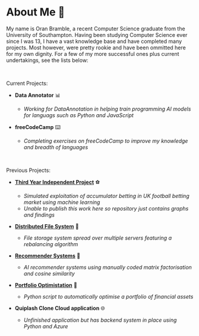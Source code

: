 # **About Me  👨** 

My name is Oran Bramble, a recent Computer Science graduate from the University of Southampton. Having been studying Computer Science ever since I was 13, I have a vast knowledge base and have completed many projects. Most however, were pretty rookie and have been ommitted here for my own dignity. For a few of my more successful ones plus current undertakings, see the lists below:

</br>

Current Projects:

- **Data Annotator** 📊
    - _Working for DataAnnotation in helping train programming AI models for languags such as Python and JavaScript_
 
- **freeCodeCamp** ⌨️
    - _Completing exercises on freeCodeCamp to improve my knowledge and breadth of languages_

</br>

Previous Projects:

- [**Third Year Independent Project**](https://github.com/oranbramble/Accumulator-Profiting) ⚽
    - _Simulated exploitation of accumulator betting in UK football betting market using machine learning_
    - _Unable to publish this work here so repository just contains graphs and findings_
      
- **[Distributed File System](https://github.com/oranbramble/Distributed-File-System)** 📁
    - _File storage system spread over multiple servers featuring a rebalancing algorithm_
 
- [**Recommender Systems**](https://github.com/oranbramble/Recommender-Systems) 📱
    - _AI recommender systems using manually coded matrix factorisation and cosine similarity_

- **[Portfolio Optimistation](https://github.com/oranbramble/Portfolio-Optimisation)** 💼
    - _Python script to automatically optimise a portfolio of financial assets_

- **Quiplash Clone Cloud application** 🌐
    - _Unfinished application but has backend system in place using Python and Azure_





